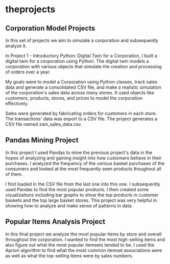 # theprojects


## Corporation Model Projects

In this set of projects we aim to simulate a corporation and subsequently analyze it.

In Project 1 - Introductory Python: Digital Twin for a Corporation, I built a digital twin for a corporation using Python. The digital twin models a corporation with various objects that simulate the creation and processing of orders over a year.

My goals were to model a Corporation using Python classes, track sales data and generate a consolidated CSV file, and make a realistic simulation of the corporation's sales data across many stores. It used objects like customers, products, stores, and prices to model the corporation effectively.

Sales were generated by fabricating orders for customers in each store.
The transactions' data was export to a CSV file. The project generates a CSV file named zain_sales_data.csv.



## Pandas Mining Project

In this project I used Pandas to mine the previous project's data in the hopes of analyzing and gaining insight into how customers behave in their purchases. I analyzed the frequency of the various basket purchases of the consumers and looked at the most frequently seen products thoughout all of them. 

I first loaded in the CSV file from the last one into this one. I subsequently used Pandas to find the most popular products. I then created some visualizations including bar graphs to show the top products in customer baskets and the top large basket stores. This project was very helpful in showing how to analyze and make sense of patterns in data.

## Popular Items Analysis Project

In this final project we analyze the most popular items by store and overall throughout the corporation. I wanted to find the most high-selling items and also figure out what the most popular itemsets tended to be. I used the Apriori algorithm to find what the most common itemset associations were as well as what the top-selling items were by sales numbers.
